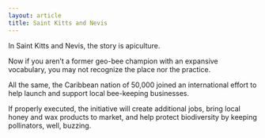 ```yaml
---
layout: article
title: Saint Kitts and Nevis
---
```


In Saint Kitts and Nevis, the story is apiculture.

Now if you aren’t a former geo-bee champion with an expansive vocabulary, you may not recognize the place nor the practice.

All the same, the Caribbean nation of 50,000 joined an international effort to help launch and support local bee-keeping businesses.

If properly executed, the initiative will create additional jobs, bring local honey and wax products to market, and help protect biodiversity by keeping pollinators, well, buzzing.
